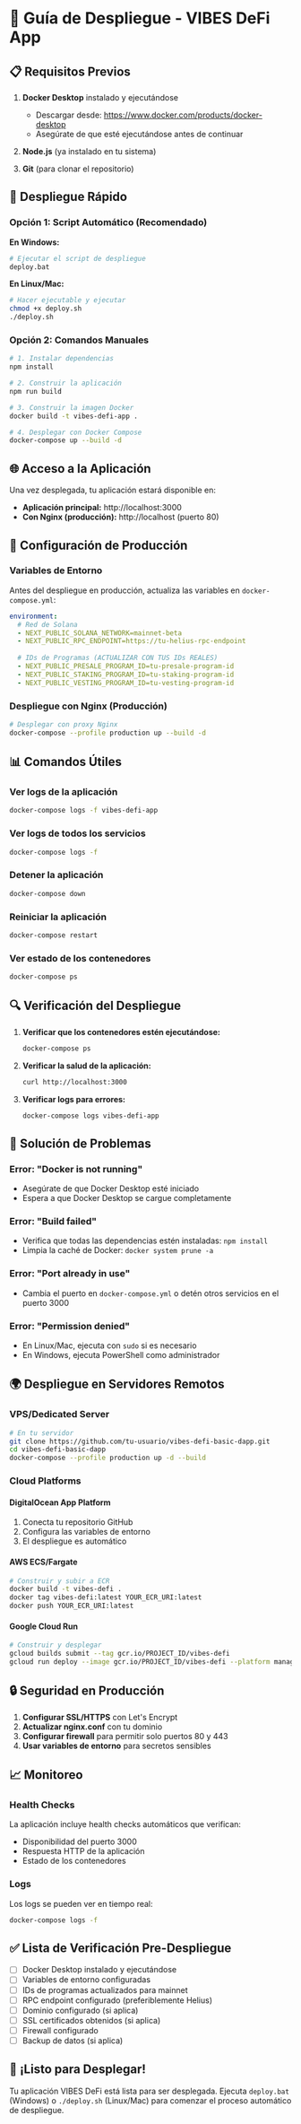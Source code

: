 # 🚀 Guía de Despliegue - VIBES DeFi App

## 📋 Requisitos Previos

1. **Docker Desktop** instalado y ejecutándose
   - Descargar desde: https://www.docker.com/products/docker-desktop
   - Asegúrate de que esté ejecutándose antes de continuar

2. **Node.js** (ya instalado en tu sistema)
3. **Git** (para clonar el repositorio)

## 🚀 Despliegue Rápido

### Opción 1: Script Automático (Recomendado)

**En Windows:**
```bash
# Ejecutar el script de despliegue
deploy.bat
```

**En Linux/Mac:**
```bash
# Hacer ejecutable y ejecutar
chmod +x deploy.sh
./deploy.sh
```

### Opción 2: Comandos Manuales

```bash
# 1. Instalar dependencias
npm install

# 2. Construir la aplicación
npm run build

# 3. Construir la imagen Docker
docker build -t vibes-defi-app .

# 4. Desplegar con Docker Compose
docker-compose up --build -d
```

## 🌐 Acceso a la Aplicación

Una vez desplegada, tu aplicación estará disponible en:

- **Aplicación principal:** http://localhost:3000
- **Con Nginx (producción):** http://localhost (puerto 80)

## 🔧 Configuración de Producción

### Variables de Entorno

Antes del despliegue en producción, actualiza las variables en `docker-compose.yml`:

```yaml
environment:
  # Red de Solana
  - NEXT_PUBLIC_SOLANA_NETWORK=mainnet-beta
  - NEXT_PUBLIC_RPC_ENDPOINT=https://tu-helius-rpc-endpoint
  
  # IDs de Programas (ACTUALIZAR CON TUS IDs REALES)
  - NEXT_PUBLIC_PRESALE_PROGRAM_ID=tu-presale-program-id
  - NEXT_PUBLIC_STAKING_PROGRAM_ID=tu-staking-program-id
  - NEXT_PUBLIC_VESTING_PROGRAM_ID=tu-vesting-program-id
```

### Despliegue con Nginx (Producción)

```bash
# Desplegar con proxy Nginx
docker-compose --profile production up --build -d
```

## 📊 Comandos Útiles

### Ver logs de la aplicación
```bash
docker-compose logs -f vibes-defi-app
```

### Ver logs de todos los servicios
```bash
docker-compose logs -f
```

### Detener la aplicación
```bash
docker-compose down
```

### Reiniciar la aplicación
```bash
docker-compose restart
```

### Ver estado de los contenedores
```bash
docker-compose ps
```

## 🔍 Verificación del Despliegue

1. **Verificar que los contenedores estén ejecutándose:**
   ```bash
   docker-compose ps
   ```

2. **Verificar la salud de la aplicación:**
   ```bash
   curl http://localhost:3000
   ```

3. **Verificar logs para errores:**
   ```bash
   docker-compose logs vibes-defi-app
   ```

## 🚨 Solución de Problemas

### Error: "Docker is not running"
- Asegúrate de que Docker Desktop esté iniciado
- Espera a que Docker Desktop se cargue completamente

### Error: "Build failed"
- Verifica que todas las dependencias estén instaladas: `npm install`
- Limpia la caché de Docker: `docker system prune -a`

### Error: "Port already in use"
- Cambia el puerto en `docker-compose.yml` o detén otros servicios en el puerto 3000

### Error: "Permission denied"
- En Linux/Mac, ejecuta con `sudo` si es necesario
- En Windows, ejecuta PowerShell como administrador

## 🌍 Despliegue en Servidores Remotos

### VPS/Dedicated Server
```bash
# En tu servidor
git clone https://github.com/tu-usuario/vibes-defi-basic-dapp.git
cd vibes-defi-basic-dapp
docker-compose --profile production up -d --build
```

### Cloud Platforms

#### DigitalOcean App Platform
1. Conecta tu repositorio GitHub
2. Configura las variables de entorno
3. El despliegue es automático

#### AWS ECS/Fargate
```bash
# Construir y subir a ECR
docker build -t vibes-defi .
docker tag vibes-defi:latest YOUR_ECR_URI:latest
docker push YOUR_ECR_URI:latest
```

#### Google Cloud Run
```bash
# Construir y desplegar
gcloud builds submit --tag gcr.io/PROJECT_ID/vibes-defi
gcloud run deploy --image gcr.io/PROJECT_ID/vibes-defi --platform managed
```

## 🔒 Seguridad en Producción

1. **Configurar SSL/HTTPS** con Let's Encrypt
2. **Actualizar nginx.conf** con tu dominio
3. **Configurar firewall** para permitir solo puertos 80 y 443
4. **Usar variables de entorno** para secretos sensibles

## 📈 Monitoreo

### Health Checks
La aplicación incluye health checks automáticos que verifican:
- Disponibilidad del puerto 3000
- Respuesta HTTP de la aplicación
- Estado de los contenedores

### Logs
Los logs se pueden ver en tiempo real:
```bash
docker-compose logs -f
```

## ✅ Lista de Verificación Pre-Despliegue

- [ ] Docker Desktop instalado y ejecutándose
- [ ] Variables de entorno configuradas
- [ ] IDs de programas actualizados para mainnet
- [ ] RPC endpoint configurado (preferiblemente Helius)
- [ ] Dominio configurado (si aplica)
- [ ] SSL certificados obtenidos (si aplica)
- [ ] Firewall configurado
- [ ] Backup de datos (si aplica)

## 🎯 ¡Listo para Desplegar!

Tu aplicación VIBES DeFi está lista para ser desplegada. Ejecuta `deploy.bat` (Windows) o `./deploy.sh` (Linux/Mac) para comenzar el proceso automático de despliegue.
